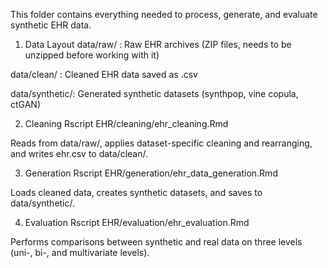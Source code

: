 This folder contains everything needed to process, generate, and evaluate synthetic EHR data.

1. Data Layout
data/raw/ : Raw EHR archives (ZIP files, needs to be unzipped before working with it)

data/clean/ : Cleaned EHR data saved as .csv

data/synthetic/: Generated synthetic datasets (synthpop, vine copula, ctGAN)

2. Cleaning
Rscript EHR/cleaning/ehr_cleaning.Rmd

Reads from data/raw/, applies dataset-specific cleaning and rearranging, and writes ehr.csv to data/clean/.

3. Generation
Rscript EHR/generation/ehr_data_generation.Rmd

Loads cleaned data, creates synthetic datasets, and saves to data/synthetic/.

4. Evaluation
Rscript EHR/evaluation/ehr_evaluation.Rmd

Performs comparisons between synthetic and real data on three levels (uni-, bi-, and multivariate levels).
